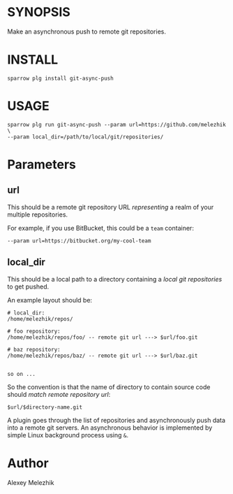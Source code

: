 # SYNOPSIS

Make an asynchronous push to remote git repositories.


# INSTALL

    sparrow plg install git-async-push


# USAGE

    sparrow plg run git-async-push --param url=https://github.com/melezhik \
    --param local_dir=/path/to/local/git/repositories/


# Parameters

## url

This should be a remote git repository URL _representing_ a realm of your multiple repositories.

For example, if you use BitBucket, this could be a `team` container:

    --param url=https://bitbucket.org/my-cool-team

## local_dir

This should be a local path to a directory containing a _local git repositories_ to get pushed.

An example layout should be:

    # local_dir:
    /home/melezhik/repos/

    # foo repository:
    /home/melezhik/repos/foo/ -- remote git url ---> $url/foo.git

    # baz repository:
    /home/melezhik/repos/baz/ -- remote git url ---> $url/baz.git


    so on ...

So the convention is that the name of directory to contain source code should _match_
_remote repository url_:

    $url/$directory-name.git

A plugin goes through the list of repositories and asynchronously push data into a remote git servers.
An asynchronous behavior is implemented by simple Linux background process using `&`.  

# Author

Alexey Melezhik

